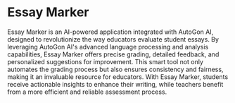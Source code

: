 # Essay Marker
Essay Marker is an AI-powered application integrated with AutoGon AI, designed to revolutionize the way educators evaluate student essays. By leveraging AutoGon AI's advanced language processing and analysis capabilities, Essay Marker offers precise grading, detailed feedback, and personalized suggestions for improvement. This smart tool not only automates the grading process but also ensures consistency and fairness, making it an invaluable resource for educators. With Essay Marker, students receive actionable insights to enhance their writing, while teachers benefit from a more efficient and reliable assessment process.
